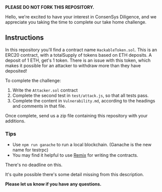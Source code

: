 __PLEASE DO NOT FORK THIS REPOSITORY.__

Hello, we're excited to have your interest in ConsenSys Diligence, and we appreciate you taking the time to complete our take home challenge.

## Instructions

In this repository you'll find a contract name `HackableToken.sol`. This is an ERC20 contract, with a totalSupply of tokens based on ETH deposits. A deposit of 1 ETH, get's 1 token. There is an issue with this token, which makes it possible for an attacker to withdraw more than they have deposited!

To complete the challenge:

1. Write the `Attacker.sol` contract
2. Complete the second test in `test/attack.js`, so that all tests pass.
2. Complete the content in `Vulnerability.md`, according to the headings and comments in that file.

Once complete, send us a zip file containing this repository with your additions.

### Tips

* Use `npm run ganache` to run a local blockchain. (Ganache is the new name for testrpc)
* You may find it helpful to use [Remix](https://remix.ethereum.org/) for writing the contracts.
 
There's no deadline on this. 

It's quite possible there's some detail missing from this description. 

**Please let us know if you have any questions.**

